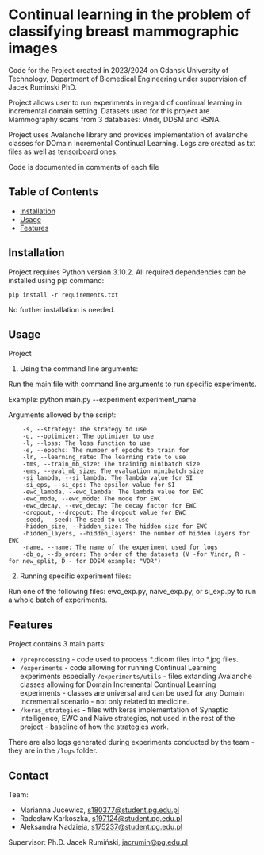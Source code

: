 # Continual learning in the problem of classifying breast mammographic images

Code for the Project created in 2023/2024 on Gdansk University of Technology, Department of Biomedical Engineering under supervision of Jacek Ruminski PhD.

Project allows user to run experiments in regard of continual learning in incremental domain setting.
Datasets used for this project are Mammography scans from 3 databases: Vindr, DDSM and RSNA.

Project uses Avalanche library and provides implementation of avalanche classes for DOmain Incremental Continual Learning.
Logs are created as txt files as well as tensorboard ones.

Code is documented in comments of each file

## Table of Contents

- [Installation](#installation)
- [Usage](#usage)
- [Features](#features)

## Installation

Project requires Python version 3.10.2.
All required dependencies can be installed using pip command:
```
pip install -r requirements.txt
```
No further installation is needed.

## Usage

Project 
1. Using the command line arguments:

Run the main file with command line arguments to run specific experiments.



Example: python main.py --experiment experiment_name

Arguments allowed by the script:
```
    -s, --strategy: The strategy to use
    -o, --optimizer: The optimizer to use
    -l, --loss: The loss function to use
    -e, --epochs: The number of epochs to train for
    -lr, --learning_rate: The learning rate to use
    -tms, --train_mb_size: The training minibatch size
    -ems, --eval_mb_size: The evaluation minibatch size
    -si_lambda, --si_lambda: The lambda value for SI
    -si_eps, --si_eps: The epsilon value for SI
    -ewc_lambda, --ewc_lambda: The lambda value for EWC
    -ewc_mode, --ewc_mode: The mode for EWC
    -ewc_decay, --ewc_decay: The decay factor for EWC
    -dropout, --dropout: The dropout value for EWC
    -seed, --seed: The seed to use
    -hidden_size, --hidden_size: The hidden size for EWC
    -hidden_layers, --hidden_layers: The number of hidden layers for EWC
    -name, --name: The name of the experiment used for logs
    -db_o, --db_order: The order of the datasets (V -for Vindr, R - for new_split, D - for DDSM example: "VDR")
```

2. Running specific experiment files:

Run one of the following files: ewc_exp.py, naive_exp.py, or si_exp.py to run a whole batch of experiments.
## Features

Project contains 3 main parts:
* `/preprocessing` - code used to process *.dicom files into *.jpg files. 
* `/experiments` - code allowing for running Continual Learning experiments
especially `/experiments/utils` - files extanding Avalanche classes allowing for Domain Incremental Continual Learning experiments - classes are universal and can be used for any Domain Incremental scenario - not only related to medicine.
* `/keras_strategies` - files with keras implementation of Synaptic Intelligence, EWC and Naive strategies, not used in the rest of the project - baseline of how the strategies work.

There are also logs generated during experiments conducted by the team - they are in the `/logs` folder.



## Contact

Team:
* Marianna Jucewicz, s180377@student.pg.edu.pl
* Radosław Karkoszka, s197124@student.pg.edu.pl
* Aleksandra Nadzieja, s175237@student.pg.edu.pl

Supervisor:
Ph.D. Jacek Rumiński, jacrumin@pg.edu.pl


